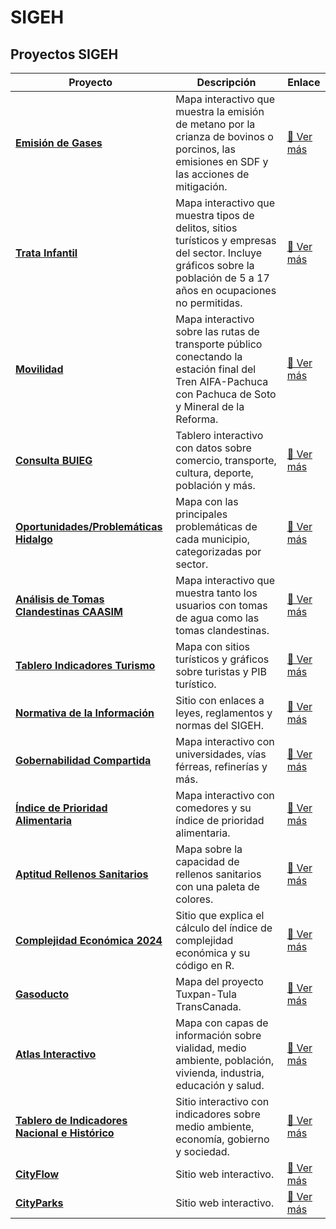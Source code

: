 # SIGEH

## Proyectos SIGEH

| Proyecto | Descripción | Enlace |
|----------|------------|--------|
| **[Emisión de Gases](http://sigeh.hidalgo.gob.mx/pags/semarnath/)** | Mapa interactivo que muestra la emisión de metano por la crianza de bovinos o porcinos, las emisiones en SDF y las acciones de mitigación. | [🔗 Ver más](http://sigeh.hidalgo.gob.mx/pags/semarnath/) |
| **[Trata Infantil](http://sigeh.hidalgo.gob.mx/pags/Tablero_Turismo/)** | Mapa interactivo que muestra tipos de delitos, sitios turísticos y empresas del sector. Incluye gráficos sobre la población de 5 a 17 años en ocupaciones no permitidas. | [🔗 Ver más](http://sigeh.hidalgo.gob.mx/pags/Tablero_Turismo/) |
| **[Movilidad](http://sigeh.hidalgo.gob.mx/pags/movilidad/)** | Mapa interactivo sobre las rutas de transporte público conectando la estación final del Tren AIFA-Pachuca con Pachuca de Soto y Mineral de la Reforma. | [🔗 Ver más](http://sigeh.hidalgo.gob.mx/pags/movilidad/) |
| **[Consulta BUIEG](http://sigeh.hidalgo.gob.mx/pags/consulta_mun.php)** | Tablero interactivo con datos sobre comercio, transporte, cultura, deporte, población y más. | [🔗 Ver más](http://sigeh.hidalgo.gob.mx/pags/consulta_mun.php) |
| **[Oportunidades/Problemáticas Hidalgo](http://sigeh.hidalgo.gob.mx/pags/OportunidadesHgo/)** | Mapa con las principales problemáticas de cada municipio, categorizadas por sector. | [🔗 Ver más](http://sigeh.hidalgo.gob.mx/pags/OportunidadesHgo/) |
| **[Análisis de Tomas Clandestinas CAASIM](http://sigeh.hidalgo.gob.mx/pags/Caasim/)** | Mapa interactivo que muestra tanto los usuarios con tomas de agua como las tomas clandestinas. | [🔗 Ver más](http://sigeh.hidalgo.gob.mx/pags/Caasim/) |
| **[Tablero Indicadores Turismo](http://sigeh.hidalgo.gob.mx/pags/IndicadoresTurismo/)** | Mapa con sitios turísticos y gráficos sobre turistas y PIB turístico. | [🔗 Ver más](http://sigeh.hidalgo.gob.mx/pags/IndicadoresTurismo/) |
| **[Normativa de la Información](http://sigeh.hidalgo.gob.mx/pags/h_normatividad.php)** | Sitio con enlaces a leyes, reglamentos y normas del SIGEH. | [🔗 Ver más](http://sigeh.hidalgo.gob.mx/pags/h_normatividad.php) |
| **[Gobernabilidad Compartida](http://sigeh.hidalgo.gob.mx/pags/gobernabilidad/)** | Mapa interactivo con universidades, vías férreas, refinerías y más. | [🔗 Ver más](http://sigeh.hidalgo.gob.mx/pags/gobernabilidad/) |
| **[Índice de Prioridad Alimentaria](http://sigeh.hidalgo.gob.mx/pags/alimentario/)** | Mapa interactivo con comedores y su índice de prioridad alimentaria. | [🔗 Ver más](http://sigeh.hidalgo.gob.mx/pags/alimentario/) |
| **[Aptitud Rellenos Sanitarios](http://sigeh.hidalgo.gob.mx/pags/rellenos/)** | Mapa sobre la capacidad de rellenos sanitarios con una paleta de colores. | [🔗 Ver más](http://sigeh.hidalgo.gob.mx/pags/rellenos/) |
| **[Complejidad Económica 2024](http://sigeh.hidalgo.gob.mx/pags/complejidad/)** | Sitio que explica el cálculo del índice de complejidad económica y su código en R. | [🔗 Ver más](http://sigeh.hidalgo.gob.mx/pags/complejidad/) |
| **[Gasoducto](http://sigeh.hidalgo.gob.mx/pags/gasoducto/)** | Mapa del proyecto Tuxpan-Tula TransCanada. | [🔗 Ver más](http://sigeh.hidalgo.gob.mx/pags/gasoducto/) |
| **[Atlas Interactivo](http://sigeh.hidalgo.gob.mx/maps/atlas.html)** | Mapa con capas de información sobre vialidad, medio ambiente, población, vivienda, industria, educación y salud. | [🔗 Ver más](http://sigeh.hidalgo.gob.mx/maps/atlas.html) |
| **[Tablero de Indicadores Nacional e Histórico](http://sigeh.hidalgo.gob.mx/pags/tablero_indicadores/)** | Sitio interactivo con indicadores sobre medio ambiente, economía, gobierno y sociedad. | [🔗 Ver más](http://sigeh.hidalgo.gob.mx/pags/tablero_indicadores/) |
| **[CityFlow](http://sigeh.hidalgo.gob.mx/pags/consulta_mun.php#cityflow)** | Sitio web interactivo. | [🔗 Ver más](http://sigeh.hidalgo.gob.mx/pags/consulta_mun.php#cityflow) |
| **[CityParks](http://sigeh.hidalgo.gob.mx/pags/consulta_mun.php#citypark)** | Sitio web interactivo. | [🔗 Ver más](http://sigeh.hidalgo.gob.mx/pags/consulta_mun.php#citypark) |

